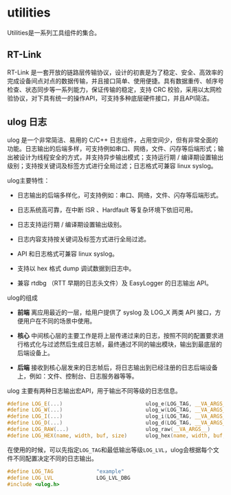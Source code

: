 # utilities

Utilities是一系列工具组件的集合。

## RT-Link 

RT-Link 是一套开放的链路层传输协议，设计的初衷是为了稳定、安全、高效率的完成设备间点对点的数据传输，并且接口简单、使用便捷。具有数据重传、帧序号检查、状态同步等一系列能力，保证传输的稳定，支持 CRC 校验，采用以太网检验协议，对下具有统一的操作API，可支持多种底层硬件接口，并且API简洁。

## ulog 日志 

ulog 是一个非常简洁、易用的 C/C++ 日志组件，占用空间少，但有非常全面的功能。日志输出的后端多样，可支持例如串口、网络，文件、闪存等后端形式；输出被设计为线程安全的方式，并支持异步输出模式；支持运行期 / 编译期设置输出级别；支持按关键词及标签方式进行全局过滤；日志格式可兼容 linux syslog。

ulog主要特性：

- 日志输出的后端多样化，可支持例如：串口、网络，文件、闪存等后端形式。

- 日志系统高可靠，在中断 ISR 、Hardfault 等复杂环境下依旧可用。

- 日志支持运行期 / 编译期设置输出级别。

- 日志内容支持按关键词及标签方式进行全局过滤。

- API 和日志格式可兼容 linux syslog。

- 支持以 hex 格式 dump 调试数据到日志中。

- 兼容 rtdbg （RTT 早期的日志头文件）及 EasyLogger 的日志输出 API。

ulog的组成

- **前端** 离应用最近的一层，给用户提供了 syslog 及 LOG_X 两类 API 接口，方便用户在不同的场景中使用。

- **核心** 中间核心层的主要工作是将上层传递过来的日志，按照不同的配置要求进行格式化与过滤然后生成日志帧，最终通过不同的输出模块，输出到最底层的后端设备上。

- **后端** 接收到核心层发来的日志帧后，将日志输出到已经注册的日志后端设备上，例如：文件、控制台、日志服务器等等。

ulog 主要有两种日志输出宏API，用于输出不同等级的日志信息。

```c
#define LOG_E(...)                           ulog_e(LOG_TAG, __VA_ARGS__)
#define LOG_W(...)                           ulog_w(LOG_TAG, __VA_ARGS__)
#define LOG_I(...)                           ulog_i(LOG_TAG, __VA_ARGS__)
#define LOG_D(...)                           ulog_d(LOG_TAG, __VA_ARGS__)
#define LOG_RAW(...)                         ulog_raw(__VA_ARGS__)
#define LOG_HEX(name, width, buf, size)      ulog_hex(name, width, buf, size)
```

在使用的时候，可以先指定`LOG_TAG`和最低输出等级`LOG_LVL`，ulog会根据每个文件不同配置决定不同的日志输出。

```c
#define LOG_TAG              "example"
#define LOG_LVL              LOG_LVL_DBG
#include <ulog.h>
```
